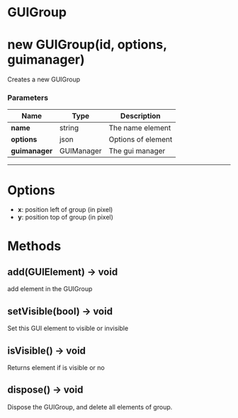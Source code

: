 # GUIGroup

# new GUIGroup(id, options, guimanager)
Creates a new GUIGroup

### Parameters
Name | Type | Description
---|---|---
**name** | string | The name element
**options** | json | Options of element
**guimanager** | GUIManager | The gui manager
---

# Options

* **x**: position left of group (in pixel)
* **y**: position top of group (in pixel)

# Methods

## add(GUIElement) → void
add element in the GUIGroup

## setVisible(bool) → void
Set this GUI element to visible or invisible

## isVisible() → void
Returns element if is visible or no

## dispose() → void
Dispose the GUIGroup, and delete all elements of group.

